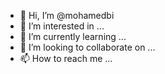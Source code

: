 - 👋 Hi, I’m @mohamedbi
- 👀 I’m interested in ...
- 🌱 I’m currently learning ...
- 💞️ I’m looking to collaborate on ...
- 📫 How to reach me ...

<!---
mohamedbi/mohamedbi is a ✨ special ✨ repository because its `README.md` (this file) appears on your GitHub profile.
You can click the Preview link to take a look at your changes.
--->
